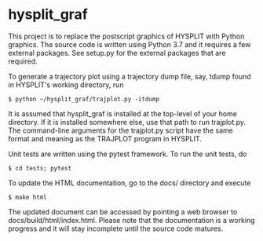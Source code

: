 # hysplit_graf

This project is to replace the postscript graphics of HYSPLIT with Python
graphics.  The source code is written using Python 3.7 and it requires a few
external packages.  See setup.py for the external packages that are required.

To generate a trajectory plot using a trajectory dump file, say, tdump found
in HYSPLIT's working directory, run

    $ python ~/hysplit_graf/trajplot.py -itdump

It is assumed that hysplit_graf is installed at the top-level of your home
directory.  If it is installed somewhere else, use that path to run
trajplot.py.  The command-line arguments for the trajplot.py script have the
same format and meaning as the TRAJPLOT program in HYSPLIT.

Unit tests are written using the pytest framework. To run the unit tests, do

    $ cd tests; pytest
    
To update the HTML documentation, go to the docs/ directory and execute

    $ make html

The updated document can be accessed by pointing a web browser to
docs/build/html/index.html.  Please note that the documentation is a working
progress and it will stay incomplete until the source code matures.

